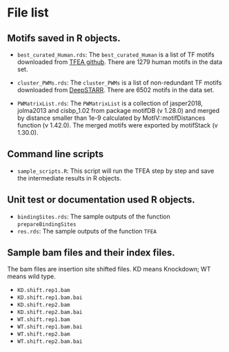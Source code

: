 # File list

## Motifs saved in R objects.

- `best_curated_Human.rds`: The `best_curated_Human` is a list of TF motifs
downloaded from [TFEA github](https://github.com/Dowell-Lab/TFEA).
There are 1279 human motifs in the data set.

- `cluster_PWMs.rds`: The `cluster_PWMs` is a list of non-redundant TF 
motifs downloaded from
[DeepSTARR](https://github.com/bernardo-de-almeida/motif-clustering).
There are 6502 motifs in the data set.

- `PWMatrixList.rds`: The `PWMatrixList` is a collection of jasper2018,
jolma2013 and cisbp_1.02 from package motifDB (v 1.28.0) and merged by distance
smaller than 1e-9 calculated by MotIV::motifDistances function (v 1.42.0).
The merged motifs were exported by motifStack (v 1.30.0).

## Command line scripts

- `sample_scripts.R`: This script will run the TFEA step by step and save the
intermediate results in R objects. 

## Unit test or documentation used R objects.

- `bindingSites.rds`: The sample outputs of the function `prepareBindingSites`
- `res.rds`: The sample outputs of the function `TFEA`

## Sample bam files and their index files.

The bam files are insertion site shifted files.
KD means Knockdown; WT means wild type.

- `KD.shift.rep1.bam`
- `KD.shift.rep1.bam.bai`
- `KD.shift.rep2.bam`
- `KD.shift.rep2.bam.bai`
- `WT.shift.rep1.bam`
- `WT.shift.rep1.bam.bai`
- `WT.shift.rep2.bam`
- `WT.shift.rep2.bam.bai`
